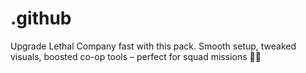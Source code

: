 # .github
Upgrade Lethal Company fast with this pack. Smooth setup, tweaked visuals, boosted co-op tools – perfect for squad missions 🔧🎯
